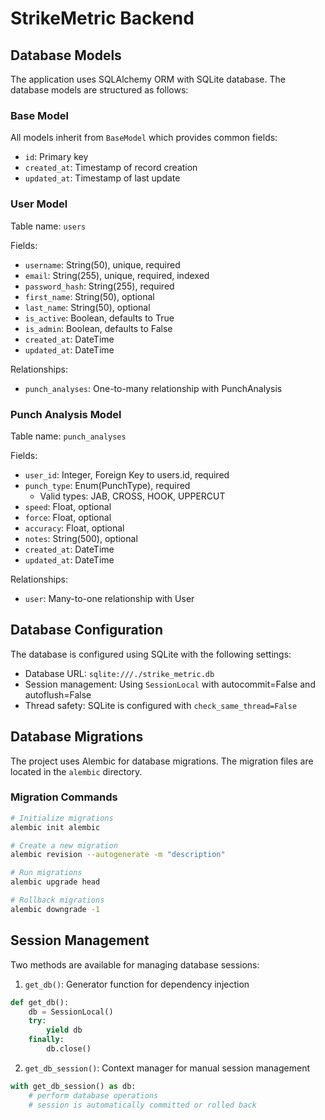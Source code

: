 # StrikeMetric Backend

## Database Models

The application uses SQLAlchemy ORM with SQLite database. The database models are structured as follows:

### Base Model

All models inherit from `BaseModel` which provides common fields:
- `id`: Primary key
- `created_at`: Timestamp of record creation
- `updated_at`: Timestamp of last update

### User Model

Table name: `users`

Fields:
- `username`: String(50), unique, required
- `email`: String(255), unique, required, indexed
- `password_hash`: String(255), required
- `first_name`: String(50), optional
- `last_name`: String(50), optional
- `is_active`: Boolean, defaults to True
- `is_admin`: Boolean, defaults to False
- `created_at`: DateTime
- `updated_at`: DateTime

Relationships:
- `punch_analyses`: One-to-many relationship with PunchAnalysis

### Punch Analysis Model

Table name: `punch_analyses`

Fields:
- `user_id`: Integer, Foreign Key to users.id, required
- `punch_type`: Enum(PunchType), required
  - Valid types: JAB, CROSS, HOOK, UPPERCUT
- `speed`: Float, optional
- `force`: Float, optional
- `accuracy`: Float, optional
- `notes`: String(500), optional
- `created_at`: DateTime
- `updated_at`: DateTime

Relationships:
- `user`: Many-to-one relationship with User

## Database Configuration

The database is configured using SQLite with the following settings:
- Database URL: `sqlite:///./strike_metric.db`
- Session management: Using `SessionLocal` with autocommit=False and autoflush=False
- Thread safety: SQLite is configured with `check_same_thread=False`

## Database Migrations

The project uses Alembic for database migrations. The migration files are located in the `alembic` directory.

### Migration Commands

```bash
# Initialize migrations
alembic init alembic

# Create a new migration
alembic revision --autogenerate -m "description"

# Run migrations
alembic upgrade head

# Rollback migrations
alembic downgrade -1
```

## Session Management

Two methods are available for managing database sessions:

1. `get_db()`: Generator function for dependency injection
```python
def get_db():
    db = SessionLocal()
    try:
        yield db
    finally:
        db.close()
```

2. `get_db_session()`: Context manager for manual session management
```python
with get_db_session() as db:
    # perform database operations
    # session is automatically committed or rolled back
``` 